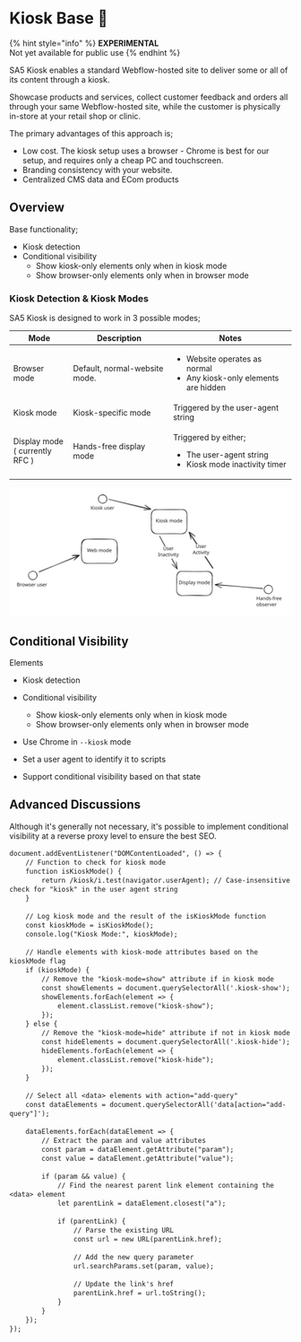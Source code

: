 # Kiosk Base 🧪



{% hint style="info" %}
**EXPERIMENTAL** \
Not yet available for public use&#x20;
{% endhint %}

SA5 Kiosk enables a standard Webflow-hosted site to deliver some or all of its content through a kiosk.&#x20;

Showcase products and services, collect customer feedback and orders all through your same Webflow-hosted site, while the customer is physically in-store at your retail shop or clinic.&#x20;

The primary advantages of this approach is;

* Low cost.  The kiosk setup uses a browser - Chrome is best for our setup, and requires only a cheap PC and touchscreen.&#x20;
* Branding consistency with your website. &#x20;
* Centralized CMS data and ECom products&#x20;

## Overview&#x20;

Base functionality;

* Kiosk detection&#x20;
* Conditional visibility
  * Show kiosk-only elements only when in kiosk mode&#x20;
  * Show browser-only elements only when in browser mode&#x20;

### Kiosk Detection & Kiosk Modes

SA5 Kiosk is designed to work in 3 possible modes;&#x20;

| Mode                                      | Description                    | Notes                                                                                                   |
| ----------------------------------------- | ------------------------------ | ------------------------------------------------------------------------------------------------------- |
| Browser mode                              | Default, normal-website mode.  | <ul><li>Website operates as normal</li><li>Any kiosk-only elements are hidden </li></ul>                |
| Kiosk mode                                | Kiosk-specific mode            | Triggered by the user-agent string                                                                      |
| <p>Display mode<br>( currently RFC ) </p> | Hands-free display mode        | <p>Triggered by either;</p><ul><li>The user-agent string </li><li>Kiosk mode inactivity timer</li></ul> |

<img src="../.gitbook/assets/file.excalidraw.svg" alt="" class="gitbook-drawing">

## Conditional Visibility&#x20;

Elements



* Kiosk detection&#x20;
* Conditional visibility
  * Show kiosk-only elements only when in kiosk mode&#x20;
  * Show browser-only elements only when in browser mode&#x20;





* Use Chrome in `--kiosk` mode
* Set a user agent to identify it to scripts&#x20;
* Support conditional visibility based on that state &#x20;





## Advanced Discussions

Although it's generally not necessary, it's possible to implement conditional visibility at a reverse proxy level to ensure the best SEO.&#x20;







```
document.addEventListener("DOMContentLoaded", () => {
    // Function to check for kiosk mode
    function isKioskMode() {
        return /kiosk/i.test(navigator.userAgent); // Case-insensitive check for "kiosk" in the user agent string
    }

    // Log kiosk mode and the result of the isKioskMode function
    const kioskMode = isKioskMode();
    console.log("Kiosk Mode:", kioskMode);

    // Handle elements with kiosk-mode attributes based on the kioskMode flag
    if (kioskMode) {
        // Remove the "kiosk-mode=show" attribute if in kiosk mode
        const showElements = document.querySelectorAll('.kiosk-show');
        showElements.forEach(element => {
            element.classList.remove("kiosk-show");
        });
    } else {
        // Remove the "kiosk-mode=hide" attribute if not in kiosk mode
        const hideElements = document.querySelectorAll('.kiosk-hide');
        hideElements.forEach(element => {
            element.classList.remove("kiosk-hide");
        });
    }

    // Select all <data> elements with action="add-query"
    const dataElements = document.querySelectorAll('data[action="add-query"]');

    dataElements.forEach(dataElement => {
        // Extract the param and value attributes
        const param = dataElement.getAttribute("param");
        const value = dataElement.getAttribute("value");

        if (param && value) {
            // Find the nearest parent link element containing the <data> element
            let parentLink = dataElement.closest("a");

            if (parentLink) {
                // Parse the existing URL
                const url = new URL(parentLink.href);

                // Add the new query parameter
                url.searchParams.set(param, value);

                // Update the link's href
                parentLink.href = url.toString();
            }
        }
    });
});

```

